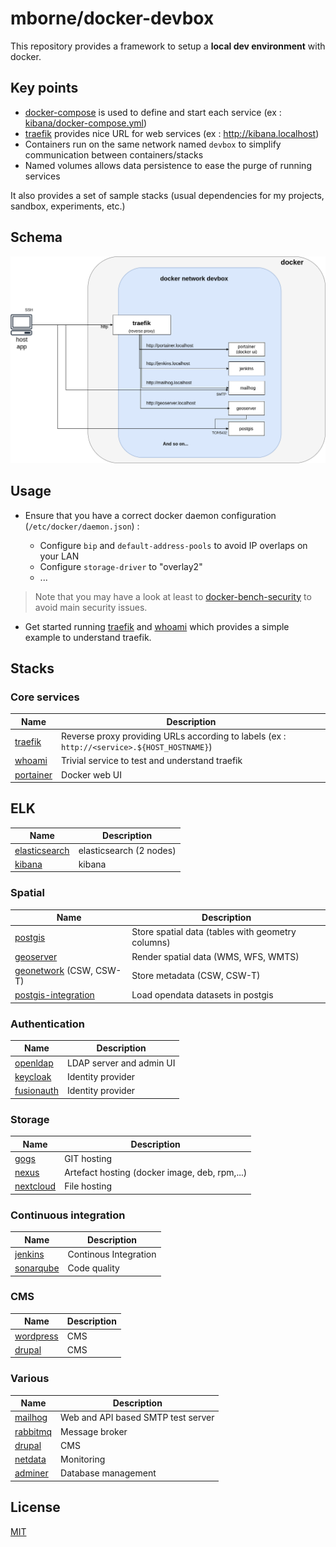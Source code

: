 # mborne/docker-devbox

This repository provides a framework to setup a **local dev environment** with docker.

## Key points

* [docker-compose](https://docs.docker.com/compose/) is used to define and start each service (ex : [kibana/docker-compose.yml](kibana/docker-compose.yml))
* [traefik](https://hub.docker.com/_/traefik) provides nice URL for web services (ex : http://kibana.localhost)
* Containers run on the same network named `devbox` to simplify communication between containers/stacks
* Named volumes allows data persistence to ease the purge of running services

It also provides a set of sample stacks (usual dependencies for my projects, sandbox, experiments, etc.)

## Schema

![Architecture schema](docs/devbox.png)

## Usage

* Ensure that you have a correct docker daemon configuration (`/etc/docker/daemon.json`) :

  * Configure `bip` and `default-address-pools` to avoid IP overlaps on your LAN
  * Configure `storage-driver` to "overlay2"
  * ...

> Note that you may have a look at least to [docker-bench-security](https://github.com/docker/docker-bench-security) to avoid main security issues.

* Get started running [traefik](traefik/README.md) and [whoami](whoami/README.md) which provides a simple example to understand traefik.


## Stacks

### Core services

| Name                             | Description                                                                                 |
| -------------------------------- | ------------------------------------------------------------------------------------------- |
| [traefik](traefik/README.md)     | Reverse proxy providing URLs according to labels (ex : `http://<service>.${HOST_HOSTNAME}`) |
| [whoami](whoami/README.md)       | Trivial service to test and understand traefik                                              |
| [portainer](portainer/README.md) | Docker web UI                                                                               |

## ELK

| Name                                     | Description             |
| ---------------------------------------- | ----------------------- |
| [elasticsearch](elasticsearch/README.md) | elasticsearch (2 nodes) |
| [kibana](kibana/README.md)               | kibana                  |

### Spatial

| Name                                                               | Description                                       |
| ------------------------------------------------------------------ | ------------------------------------------------- |
| [postgis](https://github.com/mborne/docker-postgis#docker-postgis) | Store spatial data (tables with geometry columns) |
| [geoserver](geoserver/README.md)                                   | Render spatial data (WMS, WFS, WMTS)              |
| [geonetwork](geonetwork/README.md) (CSW, CSW-T)                    | Store metadata (CSW, CSW-T)                       |
| [postgis-integration](postgis-integration/README.md)               | Load opendata datasets in postgis                 |

### Authentication

| Name                               | Description              |
| ---------------------------------- | ------------------------ |
| [openldap](openldap/README.md)     | LDAP server and admin UI |
| [keycloak](keycloak/README.md)     | Identity provider        |
| [fusionauth](fusionauth/README.md) | Identity provider        |

### Storage

| Name                             | Description                                   |
| -------------------------------- | --------------------------------------------- |
| [gogs](gogs/README.md)           | GIT hosting                                   |
| [nexus](nexus/README.md)         | Artefact hosting (docker image, deb, rpm,...) |
| [nextcloud](nextcloud/README.md) | File hosting                                  |

### Continuous integration

| Name                             | Description           |
| -------------------------------- | --------------------- |
| [jenkins](jenkins/README.md)     | Continous Integration |
| [sonarqube](sonarqube/README.md) | Code quality          |

### CMS

| Name                             | Description |
| -------------------------------- | ----------- |
| [wordpress](wordpress/README.md) | CMS         |
| [drupal](drupal/README.md)       | CMS         |

### Various

| Name                           | Description                        |
| ------------------------------ | ---------------------------------- |
| [mailhog](mailhog/README.md)   | Web and API based SMTP test server |
| [rabbitmq](rabbitmq/README.md) | Message broker                     |
| [drupal](drupal/README.md)     | CMS                                |
| [netdata](netdata/README.md)   | Monitoring                         |
| [adminer](adminer/README.md)   | Database management                |

## License

[MIT](LICENSE)
